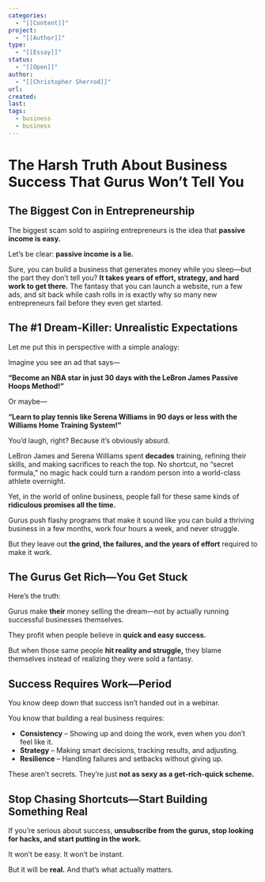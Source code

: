 ```yaml
---
categories:
  - "[[Content]]"
project:
  - "[[Author]]"
type:
  - "[[Essay]]"
status:
  - "[[Open]]"
author:
  - "[[Christopher Sherrod]]"
url: 
created:
last:
tags:
  - business
  - business
---
```

# **The Harsh Truth About Business Success That Gurus Won’t Tell You**  

## **The Biggest Con in Entrepreneurship**  

The biggest scam sold to aspiring entrepreneurs is the idea that **passive income is easy.**  

Let’s be clear: **passive income is a lie.**  

Sure, you can build a business that generates money while you sleep—but the part they don’t tell you? **It takes years of effort, strategy, and hard work to get there.** The fantasy that you can launch a website, run a few ads, and sit back while cash rolls in is exactly why so many new entrepreneurs fail before they even get started.  

## **The #1 Dream-Killer: Unrealistic Expectations**  

Let me put this in perspective with a simple analogy:  

Imagine you see an ad that says—  

**“Become an NBA star in just 30 days with the LeBron James Passive Hoops Method!”**  

Or maybe—  

**“Learn to play tennis like Serena Williams in 90 days or less with the Williams Home Training System!”**  

You’d laugh, right? Because it’s obviously absurd.  

LeBron James and Serena Williams spent **decades** training, refining their skills, and making sacrifices to reach the top. No shortcut, no “secret formula,” no magic hack could turn a random person into a world-class athlete overnight.  

Yet, in the world of online business, people fall for these same kinds of **ridiculous promises all the time.**  

Gurus push flashy programs that make it sound like you can build a thriving business in a few months, work four hours a week, and never struggle.  

But they leave out **the grind, the failures, and the years of effort** required to make it work.  

## **The Gurus Get Rich—You Get Stuck**  

Here’s the truth:  

Gurus make **their** money selling the dream—not by actually running successful businesses themselves.  

They profit when people believe in **quick and easy success.**  

But when those same people **hit reality and struggle,** they blame themselves instead of realizing they were sold a fantasy.  

## **Success Requires Work—Period**  

You know deep down that success isn’t handed out in a webinar.  

You know that building a real business requires:  

- **Consistency** – Showing up and doing the work, even when you don’t feel like it.  
- **Strategy** – Making smart decisions, tracking results, and adjusting.  
- **Resilience** – Handling failures and setbacks without giving up.  

These aren’t secrets. They’re just **not as sexy as a get-rich-quick scheme.**  

## **Stop Chasing Shortcuts—Start Building Something Real**  

If you’re serious about success, **unsubscribe from the gurus, stop looking for hacks, and start putting in the work.**  

It won’t be easy. It won’t be instant.  

But it will be **real.** And that’s what actually matters.